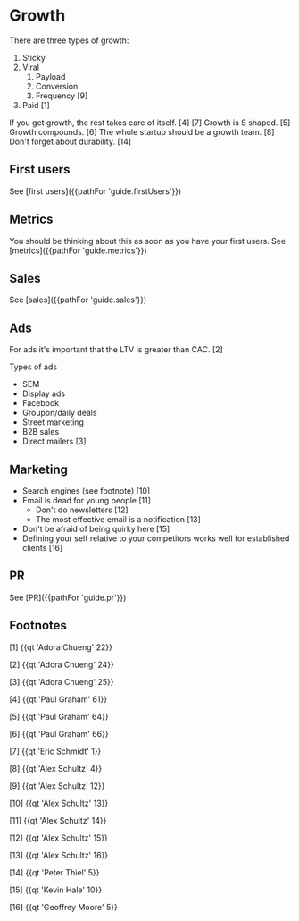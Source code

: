 # Growth

There are three types of growth: 

1. Sticky
2. Viral
	1. Payload
	2. Conversion
	3. Frequency [9]
3. Paid [1]

If you get growth, the rest takes care of itself. [4] [7] Growth is S shaped. [5] Growth compounds. [6] The whole startup should be a growth team. [8] Don't forget about durability. [14]

## First users

See [first users]({{pathFor 'guide.firstUsers'}})


## Metrics 

You should be thinking about this as soon as you have your first users. See [metrics]({{pathFor 'guide.metrics'}})

## Sales

See [sales]({{pathFor 'guide.sales'}})

## Ads

For ads it's important that the LTV is greater than CAC. [2]

Types of ads

* SEM
* Display ads
* Facebook
* Groupon/daily deals
* Street marketing
* B2B sales
* Direct mailers [3]

## Marketing

* Search engines (see footnote) [10]
* Email is dead for young people [11]
	* Don't do newsletters [12]
	* The most effective email is a notification [13]
* Don't be afraid of being quirky here [15]
* Defining your self relative to your competitors works well for established clients [16]


## PR

See [PR]({{pathFor 'guide.pr'}})

## Footnotes

[1] {{qt 'Adora Chueng' 22}}

[2] {{qt 'Adora Chueng' 24}}

[3] {{qt 'Adora Chueng' 25}}

[4] {{qt 'Paul Graham' 61}}

[5] {{qt 'Paul Graham' 64}}

[6] {{qt 'Paul Graham' 66}}

[7] {{qt 'Eric Schmidt' 1}}

[8] {{qt 'Alex Schultz' 4}}

[9] {{qt 'Alex Schultz' 12}}

[10] {{qt 'Alex Schultz' 13}}

[11] {{qt 'Alex Schultz' 14}}

[12] {{qt 'Alex Schultz' 15}}

[13] {{qt 'Alex Schultz' 16}}

[14] {{qt 'Peter Thiel' 5}}

[15] {{qt 'Kevin Hale' 10}}

[16] {{qt 'Geoffrey Moore' 5}}